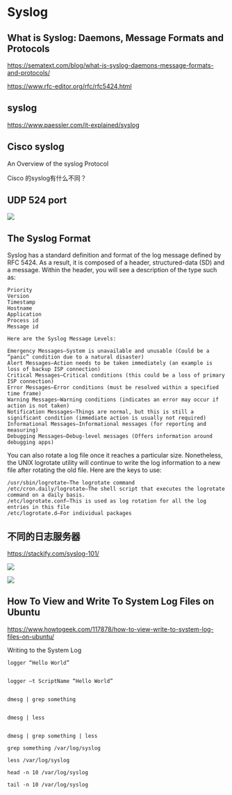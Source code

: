 
# Syslog


## What is Syslog: Daemons, Message Formats and Protocols
https://sematext.com/blog/what-is-syslog-daemons-message-formats-and-protocols/

https://www.rfc-editor.org/rfc/rfc5424.html

## syslog

https://www.paessler.com/it-explained/syslog

## Cisco syslog

An Overview of the syslog Protocol

Cisco 的syslog有什么不同？

## UDP 524 port

![](https://stackify.com/wp-content/uploads/2017/06/flylib-syslog-screenshot-12386.jpg)

## The Syslog Format
Syslog has a standard definition and format of the log message defined by RFC 5424. As a result, it is composed of a header, structured-data (SD) and a message. Within the header, you will see a description of the type such as:
```
Priority
Version
Timestamp
Hostname
Application
Process id
Message id
```

```
Here are the Syslog Message Levels:

Emergency Messages–System is unavailable and unusable (Could be a “panic” condition due to a natural disaster)
Alert Messages–Action needs to be taken immediately (an example is loss of backup ISP connection)
Critical Messages–Critical conditions (this could be a loss of primary ISP connection)
Error Messages–Error conditions (must be resolved within a specified time frame)
Warning Messages–Warning conditions (indicates an error may occur if action is not taken)
Notification Messages–Things are normal, but this is still a significant condition (immediate action is usually not required)
Informational Messages–Informational messages (for reporting and measuring)
Debugging Messages–Debug-level messages (Offers information around debugging apps)
```

You can also rotate a log file once it reaches a particular size. Nonetheless, the UNIX logrotate utility will continue to write the log information to a new file after rotating the old file. Here are the keys to use:

```
/usr/sbin/logrotate–The logrotate command
/etc/cron.daily/logrotate–The shell script that executes the logrotate command on a daily basis.
/etc/logrotate.conf–This is used as log rotation for all the log entries in this file
/etc/logrotate.d–For individual packages
```

## 不同的日志服务器

https://stackify.com/syslog-101/

![](https://stackify.com/wp-content/uploads/2017/06/flylib-syslog-screenshot-12386.jpg)

![](https://stackify.com/wp-content/uploads/2017/06/Syslog-Message-Destination-min.png)

## How To View and Write To System Log Files on Ubuntu

https://www.howtogeek.com/117878/how-to-view-write-to-system-log-files-on-ubuntu/

Writing to the System Log

```
logger “Hello World”


logger –t ScriptName “Hello World”


dmesg | grep something


dmesg | less


dmesg | grep something | less

grep something /var/log/syslog

less /var/log/syslog

head -n 10 /var/log/syslog

tail -n 10 /var/log/syslog

```



